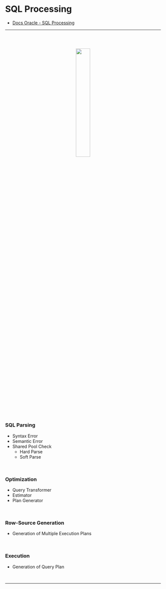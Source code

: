 # SQL Processing
> 
* [Docs Oracle - SQL Processing](https://docs.oracle.com/en/database/oracle/oracle-database/23/tgsql/sql-processing.html#GUID-B3415175-41F2-4EBB-95CF-5F8B5C39E927)

<hr>
<br>

## 
#### 

<div align="center">
  <img width="30%" src="https://github.com/user-attachments/assets/a6678dad-57a7-4abd-8f72-0a79bb2ea593">
</div>

<br>

### SQL Parsing
* Syntax Error
* Semantic Error
* Shared Pool Check
  * Hard Parse
  * Soft Parse

<br>

### Optimization
* Query Transformer
* Estimator
* Plan Generator

<br>

### Row-Source Generation
* Generation of Multiple Execution Plans

<br>

### Execution
* Generation of Query Plan

<br>
<hr>
<br>
